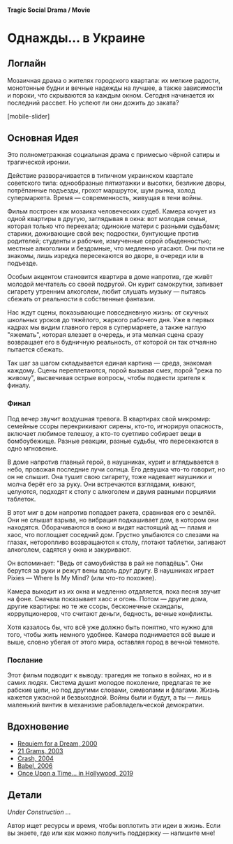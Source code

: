 #### Tragic Social Drama / Movie

# Однажды... в Украине

## Логлайн

Мозаичная драма о жителях городского квартала: их мелкие радости, монотонные будни и вечные надежды на лучшее, а также зависимости и пороки, что скрываются за каждым окном. Сегодня начинается их последний рассвет. Но успеют ли они дожить до заката?

[mobile-slider]

## Основная Идея

Это полнометражная социальная драма с примесью чёрной сатиры и трагической иронии.

Действие разворачивается в типичном украинском квартале советского типа: однообразные пятиэтажки и высотки, безликие дворы, потрёпанные подъезды, грохот маршруток, шум рынка, холод супермаркета. Время — современность, живущая в тени войны.

Фильм построен как мозаика человеческих судеб. Камера кочует из одной квартиры в другую, заглядывая в окна: вот молодая семья, которая только что переехала; одинокие матери с разными судьбами; старики, доживающие свой век; подростки, бунтующие против родителей; студенты и рабочие, измученные серой обыденностью; местные алкоголики и бездомные, что медленно угасают. Они почти не знакомы, лишь изредка пересекаются во дворе, в очереди или в подъезде.

Особым акцентом становится квартира в доме напротив, где живёт молодой мечтатель со своей подругой. Он курит самокрутки, запивает сигарету утренним алкоголем, любит слушать музыку — пытаясь сбежать от реальности в собственные фантазии.

Нас ждут сцены, показывающие повседневную жизнь: от скучных школьных уроков до тяжёлого, жаркого рабочего дня. Уже в первых кадрах мы видим главного героя в супермаркете, а также наглую "яжемать", которая влезает в очередь, и эта мелкая сцена сразу возвращает его в будничную реальность, от которой он так отчаянно пытается сбежать.

Так шаг за шагом складывается единая картина — среда, знакомая каждому. Сцены переплетаются, порой вызывая смех, порой "режа по живому", высвечивая острые вопросы, чтобы подвести зрителя к финалу.

### Финал

Под вечер звучит воздушная тревога. В квартирах свой микромир: семейные ссоры перекрикивают сирены, кто-то, игнорируя опасность, включает любимое телешоу, а кто-то суетливо собирает вещи в бомбоубежище. Разные реакции, разные судьбы, что пересекаются в одно мгновение.

В доме напротив главный герой, в наушниках, курит и вглядывается в небо, провожая последние лучи солнца. Его девушка что-то говорит, но он не слышит. Она тушит свою сигарету, тоже надевает наушники и молча берёт его за руку. Они встречаются взглядами, кивают, целуются, подходят к столу с алкоголем и двумя равными порциями таблеток.

В этот миг в дом напротив попадает ракета, сравнивая его с землёй. Они не слышат взрыва, но вибрация подкашивает дом, в котором они находятся. Оборачиваются в окно и видят настоящий ад — пламя и хаос, что поглощает соседний дом. Грустно улыбаются со слезами на глазах, неторопливо возвращаются к столу, глотают таблетки, запивают алкоголем, садятся у окна и закуривают.

Он вспоминает: "Ведь от самоубийства в рай не попадёшь". Они берутся за руки и режут вены вдоль друг другу. В наушниках играет Pixies — Where Is My Mind? (или что-то похожее).

Камера выходит из их окна и медленно отдаляется, пока песня звучит на фоне. Сначала показывает хаос и огонь. Потом — другие дома, другие квартиры: но те же ссоры, бесконечные скандалы, коррупционеров, что считают деньги, бедность, вечные конфликты.

Хотя казалось бы, что всё уже должно быть понятно, что нужно для того, чтобы жить немного удобнее. Камера поднимается всё выше и выше, словно убегая от этого мира, оставляя город в вечной темноте.

### Послание

Этот фильм подводит к выводу: трагедия не только в войнах, но и в самих людях. Система душит молодое поколение, предлагая те же рабские цепи, но под другими словами, символами и флагами. Жизнь кажется ужасной и безвыходной. Войны были и будут, а ты — лишь маленький винтик в механизме рабовладельческой демократии.

## Вдохновение

- [Requiem for a Dream, 2000](https://www.imdb.com/title/tt0180093/)
- [21 Grams, 2003](https://www.imdb.com/title/tt0315733/)
- [Crash, 2004](https://www.imdb.com/title/tt0375679/)
- [Babel, 2006](https://www.imdb.com/title/tt0449467/)
- [Once Upon a Time... in Hollywood, 2019](https://www.imdb.com/title/tt7131622/)

## Детали

*Under Construction …*

Автор ищет ресурсы и время, чтобы воплотить эти идеи в жизнь. Если вы знаете, где или как можно получить поддержку — напишите мне!